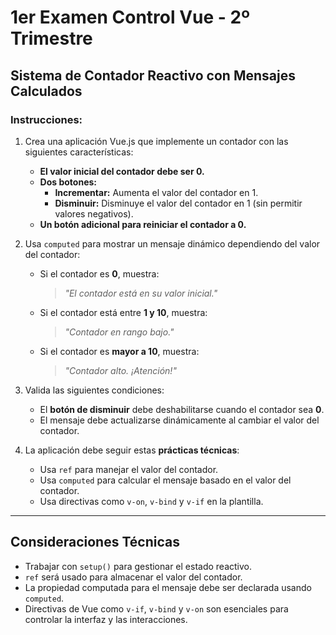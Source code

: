 # 1er Examen Control Vue - 2º Trimestre  
## Sistema de Contador Reactivo con Mensajes Calculados  

### Instrucciones:  
1. Crea una aplicación Vue.js que implemente un contador con las siguientes características:  

    - **El valor inicial del contador debe ser 0.**  
    - **Dos botones:**  
        - **Incrementar:** Aumenta el valor del contador en 1.  
        - **Disminuir:** Disminuye el valor del contador en 1 (sin permitir valores negativos).  
    - **Un botón adicional para reiniciar el contador a 0.**  

2. Usa `computed` para mostrar un mensaje dinámico dependiendo del valor del contador:  
    - Si el contador es **0**, muestra:  
      > *"El contador está en su valor inicial."*  
    - Si el contador está entre **1 y 10**, muestra:  
      > *"Contador en rango bajo."*  
    - Si el contador es **mayor a 10**, muestra:  
      > *"Contador alto. ¡Atención!"*  

3. Valida las siguientes condiciones:  
    - El **botón de disminuir** debe deshabilitarse cuando el contador sea **0**.  
    - El mensaje debe actualizarse dinámicamente al cambiar el valor del contador.  

4. La aplicación debe seguir estas **prácticas técnicas**:  
    - Usa `ref` para manejar el valor del contador.  
    - Usa `computed` para calcular el mensaje basado en el valor del contador.  
    - Usa directivas como `v-on`, `v-bind` y `v-if` en la plantilla.  

---

## Consideraciones Técnicas  
- Trabajar con `setup()` para gestionar el estado reactivo.  
- `ref` será usado para almacenar el valor del contador.  
- La propiedad computada para el mensaje debe ser declarada usando `computed`.  
- Directivas de Vue como `v-if`, `v-bind` y `v-on` son esenciales para controlar la interfaz y las interacciones.  
